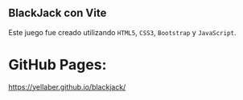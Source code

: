 ## BlackJack con Vite
Este juego fue creado utilizando `HTML5`, `CSS3`, `Bootstrap` y `JavaScript`.

# GitHub Pages:
https://yellaber.github.io/blackjack/
